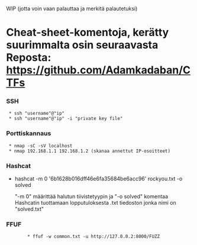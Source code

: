WIP (jotta voin vaan palauttaa ja merkitä palautetuksi)


# Cheat-sheet-komentoja, kerätty suurimmalta osin seuraavasta Reposta: https://github.com/Adamkadaban/CTFs

### SSH
     * ssh "username"@"ip"
     * ssh "username"@"ip" -i "private key file"
 
### Porttiskannaus
     * nmap -sC -sV localhost
     * nmap 192.168.1.1 192.168.1.2 (skanaa annettut IP-osoitteet)
  
### Hashcat
   * hashcat -m 0 '6b1628b016dff46e6fa35684be6acc96' rockyou.txt -o solved
  
     "-m 0" määrittää halutun tiivistetyypin ja "-o solved" komentaa Hashcatin tuottamaan lopputuloksesta .txt tiedoston jonka nimi on "solved.txt"

### FFUF
			* ffuf -w common.txt -u http://127.0.0.2:8000/FUZZ
